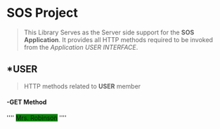# SOS Project
>This Library Serves as the Server side support 
>for the **SOS Application**. It provides all HTTP 
>methods required to be invoked from the *Application USER INTERFACE*.

## *USER
>HTTP methods related to **USER** member

#### -GET Method
''''
<span style="background-color:green">Mrs. Robinson</span>
''''



